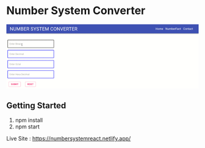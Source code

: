 # Number System Converter

![Live Gif](https://github.com/Madhusudan707/number_system_react/blob/main/number_system/public/number_system_converter.gif)
## Getting Started

1. npm install
2. npm start

Live Site : https://numbersystemreact.netlify.app/